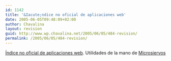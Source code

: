 ```yaml
---
id: 1142
title: '&Iacute;ndice no oficial de aplicaciones web'
date: 2005-06-05T09:48:09+02:00
author: Chavalina
layout: revision
guid: http://www.wp.chavalina.net/2005/06/05/484-revision/
permalink: /2005/06/05/484-revision/
---
```

<a href="http://www.webapplist.com/index.html" target="_blank">&Iacute;ndice no oficial de aplicaciones web</a>. Utilidades de la mano de <a href="http://www.microsiervos.com/archivo/internet/ndice-no-oficial-de-aplicaciones-web.html" target="_blank">Microsiervos</a>
